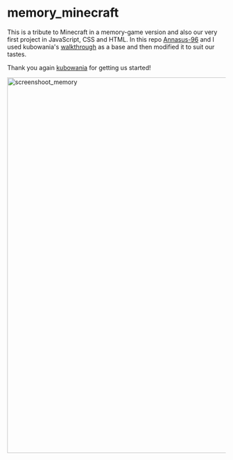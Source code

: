 # memory_minecraft

This is a tribute to Minecraft in a memory-game version and also our very first project in JavaScript, CSS and HTML.
In this repo [Annasus-96](https://github.com/Annasus-96) and I used kubowania's [walkthrough](https://www.youtube.com/channel/UC5DNytAJ6_FISueUfzZCVsw) as a base and then modified it to suit our tastes.

Thank you again [kubowania](https://github.com/kubowania) for getting us started!

<img width="865" alt="screenshoot_memory" src="https://user-images.githubusercontent.com/103426566/187026182-479bbd92-ec6f-44fb-81c6-8d476a095578.png">

